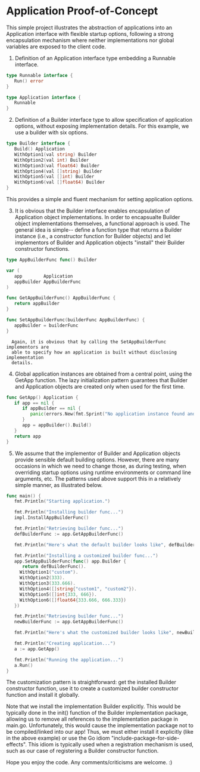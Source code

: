 # Application Proof-of-Concept

This simple project illustrates the abstraction of applications into an
Application interface with flexible startup options, following a strong
encapsulation mechanism where neither implementations nor global variables
are exposed to the client code.

1) Definition of an Application interface type embedding a Runnable interface.

```Go
type Runnable interface {
   Run() error
}

type Application interface {
   Runnable
}
```

2) Definition of a Builder interface type to allow specification of application
   options, without exposing implementation details. For this example, we use a
   builder with six options.

```Go
type Builder interface {
   Build() Application
   WithOption1(val string) Builder 
   WithOption2(val int) Builder 
   WithOption3(val float64) Builder 
   WithOption4(val []string) Builder 
   WithOption5(val []int) Builder 
   WithOption6(val []float64) Builder 
}
```

   This provides a simple and fluent mechanism for setting application options.

3) It is obvious that the Builder interface enables encapsulation of Application 
   object implementations. In order to encapsualte Builder object implementations 
   themselves, a functional approach is used. The general idea is simple-- define
   a function type that returns a Builder instance (i.e., a constructor function
   for Builder objects) and let implementors of Builder and Application objects
   "install" their Builder constructor functions.

```Go
type AppBuilderFunc func() Builder

var (
   app        Application
   appBuilder AppBuilderFunc
)

func GetAppBuilderFunc() AppBuilderFunc {
   return appBuilder
}

func SetAppBuilderFunc(builderFunc AppBuilderFunc) {
   appBuilder = builderFunc
}
```

      Again, it is obvious that by calling the SetAppBuilderFunc implementors are
      able to specify how an application is built without disclosing implementation
      details.

4) Global application instances are obtained from a central point, using the GetApp
   function. The lazy initialization pattern guarantees that Builder and Application
   objects are created only when used for the first time.

```Go
func GetApp() Application {
   if app == nil {
      if appBuilder == nil {
         panic(errors.New(fmt.Sprint("No application instance found and no application builder function defined.")))
      }
      app = appBuilder().Build()
   }
   return app
}
```

5) We assume that the implementor of Builder and Application objects provide 
   sensible default building options. However, there are many occasions in which
   we need to change those, as during testing, when overriding startup options
   using runtime environments or command line arguments, etc. The patterns used
   above support this in a relatively simple manner, as illustrated below.

```Go
func main() {
   fmt.Println("Starting application.")

   fmt.Println("Installing builder func...")
   impl.InstallAppBuilderFunc()

   fmt.Println("Retrieving builder func...")
   defBuilderFunc := app.GetAppBuilderFunc()

   fmt.Println("Here's what the default builder looks like", defBuilderFunc())

   fmt.Println("Installing a customized builder func...")
   app.SetAppBuilderFunc(func() app.Builder {
      return defBuilderFunc().
     WithOption1("custom").
     WithOption2(333).
     WithOption3(333.666).
     WithOption4([]string{"custom1", "custom2"}).
     WithOption5([]int{333, 666}).
     WithOption6([]float64{333.666, 666.333})
   })

   fmt.Println("Retrieving builder func...")
   newBuilderFunc := app.GetAppBuilderFunc()

   fmt.Println("Here's what the customized builder looks like", newBuilderFunc())

   fmt.Println("Creating application...")
   a := app.GetApp()

   fmt.Println("Running the application...")
   a.Run()
}
```

The customization pattern is straightforward: get the installed Builder constructor
function, use it to create a customized builder constructor function and install it
globally. 

Note that we install the implementation Builder explicitly. This would be typically
done in the init() function of the Builder implementation package, allowing us to 
remove all references to the implementation package in main.go. Unfortunately, this 
would cause the implementation package not to be compiled/linked into our app! Thus,
we must either install it explicitly (like in the above example) or use the Go idiom
"include-package-for-side-effects". This idiom is typically used when a registration 
mechanism is used, such as our case of registering a Builder constructor function.

Hope you enjoy the code. Any comments/criticisms are welcome. :)